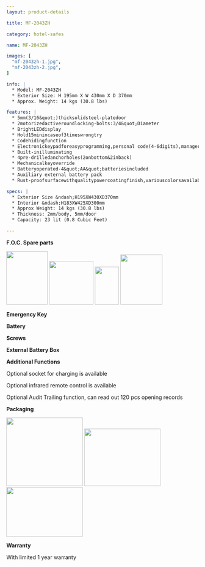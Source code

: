 ```yaml
---
layout: product-details

title: MF-2043ZH

category: hotel-safes

name: MF-2043ZH

images: [
  "mf-2043zh-1.jpg",
  "mf-2043zh-2.jpg",
]

info: |
  * Model: MF-2043ZH
  * Exterior Size: H 195mm X W 430mm X D 370mm
  * Approx. Weight: 14 kgs (30.8 lbs)

features: |
  * 5mm(3/16&quot;)thicksolidsteel-platedoor
  * 2motorizedactiveroundlocking-bolts:3/4&quot;Diameter
  * BrightLEDdisplay
  * Hold15minincaseof3timeswrongtry
  * Codehidingfunction
  * Electronickeypadforeasyprogramming,personal code(4-6digits),managercode(6digits)
  * Built-inilluminating
  * 4pre-drilledanchorholes(2onbottom&2inback)
  * Mechanicalkeyoverride
  * Batteryoperated-4&quot;AA&quot;batteriesincluded
  * Auxiliary external battery pack
  * Rust-proofsurfacewithqualitypowercoatingfinish,variouscolorsavailable

specs: |
  * Exterior Size &ndash;H195XW430XD370mm
  * Interior &ndash;H183XW425XD300mm
  * Approx Weight: 14 kgs (30.8 lbs)
  * Thickness: 2mm/body, 5mm/door
  * Capacity: 23 lit (0.8 Cubic Feet)

---
```


**F.O.C. Spare parts**

<img alt="" src="{IMAGE_CDN}/mf-2043zh-3.jpg" style="width: 108px; height: 140px;" />

<img alt="" src="{IMAGE_CDN}/mf-2043zh-4.jpg" style="width: 116px; height: 114px;" />

<img alt="" src="{IMAGE_CDN}/mf-2043zh-5.jpg" style="width: 63px; height: 99px;" />

<img alt="" src="{IMAGE_CDN}/mf-2043zh-6.jpg" style="width: 110px; height: 131px;" />

**Emergency Key**

**Battery**

**Screws**

**External Battery Box**

**Additional Functions**

Optional socket for charging is available

Optional infrared remote control is available

Optional Audit Trailing function, can read out 120 pcs opening records

**Packaging**

<img alt="" src="{IMAGE_CDN}/mf-2043zh-7.jpg" style="width: 200px; height: 179px;" />

<img alt="" src="{IMAGE_CDN}/mf-2043zh-8.jpg" style="width: 200px; height: 150px;" />

<img alt="" src="{IMAGE_CDN}/mf-2043zh-9.jpg" style="width: 200px; height: 130px;" />

**Warranty**

With limited 1 year warranty


